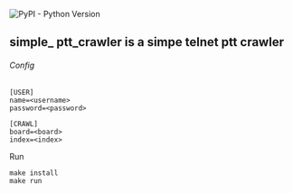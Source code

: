 ![PyPI - Python Version](https://img.shields.io/badge/pypi-3.6-blue)


## simple_ ptt_crawler is a simpe telnet ptt crawler

######  Config
```batch=
[USER]
name=<username>
password=<password>

[CRAWL]
board=<board>
index=<index>
```

Run
```batch=
make install
make run
```
